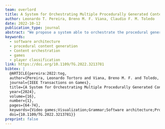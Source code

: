 ```yaml
---
team: overlord
title: A System for Orchestrating Multiple Procedurally Generated Content for Different Player Profiles
author: Leonardo T. Pereira, Breno M. F. Viana, Claudio F. M. Toledo
date: 2022-10-12
publication_type: journal
abstract: "We propose a system able to orchestrate the procedural generation of three creative facets (levels, narrative, and rules), using quality-diversity algorithms to promote diversity while converging to the desired solutions and able to satisfy different player's profiles. We aim to facilitate the project's reproducibility and extension by presenting the system's architecture and high-level design decisions and showcasing how we decoupled it enough to change algorithms. Our generation starts with a grammar-based quest generator that works as a frame for two quality-diversity algorithms: a level generator, which also creates locked-door puzzles, and an enemy generator, which selects their visuals based on their weapons. A rule-based profile analysis uses a pretest questionnaire to classify the player into four profiles, and the quest generator creates different content for each of them. We use a game prototype to test our system with over 83 players, playing over 204 levels and answering a posttest questionnaire after each. Results show the game and contents were well received, and there was a difference in perception between profiles. Players who played content based on their profile enjoyed it more than those playing content from another profile."
keywords:
  - software architecture
  - procedural content generation
  - Content orchestration
  - games
  - player classification
link: https://doi.org/10.1109/TG.2022.3213781
bibtex: |
  @ARTICLE{pereira:2022:tog,
  author={Pereira, Leonardo Tortoro and Viana, Breno M. F. and Toledo, Claudio F. M.},
  journal={IEEE Transactions on Games}, 
  title={A System for Orchestrating Multiple Procedurally Generated Content for Different Player Profiles}, 
  year={2024},
  volume={16},
  number={1},
  pages={64-74},
  keywords={Video games;Visualization;Grammar;Software architecture;Procedural generation;Content orchestration;games;player classification;procedural content generation},
  doi={10.1109/TG.2022.3213781}}
preprint: false
---
```


